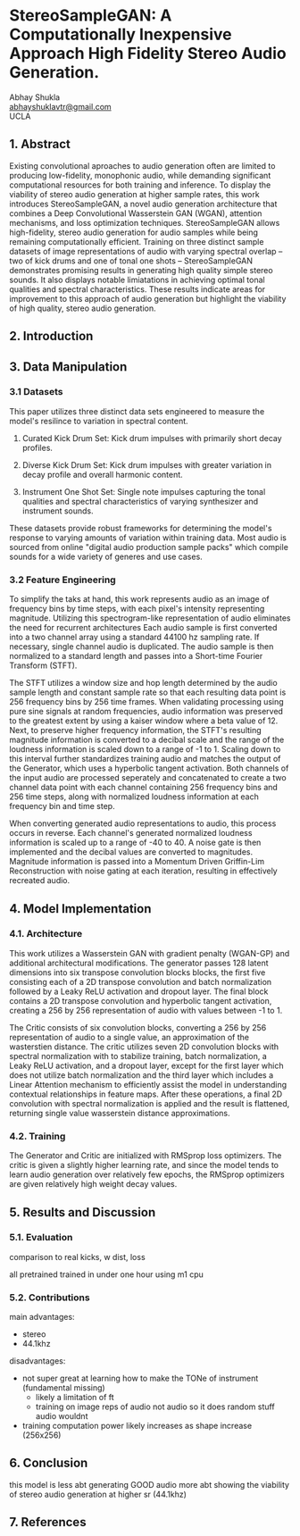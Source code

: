 # StereoSampleGAN: A Computationally Inexpensive Approach High Fidelity Stereo Audio Generation.

Abhay Shukla\
abhayshuklavtr@gmail.com\
UCLA

## 1. Abstract

Existing convolutional aproaches to audio generation often are limited to producing low-fidelity, monophonic audio, while demanding significant computational resources for both training and inference. To display the viability of stereo audio generation at higher sample rates, this work introduces StereoSampleGAN, a novel audio generation architecture that combines a Deep Convolutional Wasserstein GAN (WGAN), attention mechanisms, and loss optimization techniques. StereoSampleGAN allows high-fidelity, stereo audio generation for audio samples while being remaining computationally efficient. Training on three distinct sample datasets of image representations of audio with varying spectral overlap – two of kick drums and one of tonal one shots – StereoSampleGAN demonstrates promising results in generating high quality simple stereo sounds. It also displays notable limiatations in achieving optimal tonal qualities and spectral characteristics. These results indicate areas for improvement to this approach of audio generation but highlight the viability of high quality, stereo audio generation.

## 2. Introduction

## 3. Data Manipulation

### 3.1 Datasets

This paper utilizes three distinct data sets engineered to measure the model's resilince to variation in spectral content.

1. Curated Kick Drum Set: Kick drum impulses with primarily short decay profiles.

2. Diverse Kick Drum Set: Kick drum impulses with greater variation in decay profile and overall harmonic content.

3. Instrument One Shot Set: Single note impulses capturing the tonal qualities and spectral characteristics of varying synthesizer and instrument sounds.

These datasets provide robust frameworks for determining the model's response to varying amounts of variation within training data. Most audio is sourced from online "digital audio production sample packs" which compile sounds for a wide variety of generes and use cases.

### 3.2 Feature Engineering

To simplify the taks at hand, this work represents audio as an image of frequency bins by time steps, with each pixel's intensity representing magnitude. Utilizing this spectrogram-like representation of audio eliminates the need for recurrent architectures Each audio sample is first converted into a two channel array using a standard 44100 hz sampling rate. If necessary, single channel audio is duplicated. The audio sample is then normalized to a standard length and passes into a Short-time Fourier Transform (STFT).

The STFT utilizes a window size and hop length determined by the audio sample length and constant sample rate so that each resulting data point is 256 frequency bins by 256 time frames. When validating processing using pure sine signals at random frequencies, audio information was preserved to the greatest extent by using a kaiser window where a beta value of 12. Next, to preserve higher frequency information, the STFT's resulting magnitude information is converted to a decibal scale and the range of the loudness information is scaled down to a range of -1 to 1. Scaling down to this interval further standardizes training audio and matches the output of the Generator, which uses a hyperbolic tangent activation. Both channels of the input audio are processed seperately and concatenated to create a two channel data point with each channel containing 256 frequency bins and 256 time steps, along with normalized loudness information at each frequency bin and time step.

When converting generated audio representations to audio, this process occurs in reverse. Each channel's generated normalized loudness information is scaled up to a range of -40 to 40. A noise gate is then implemented and the decibal values are converted to magnitudes. Magnitude information is passed into a Momentum Driven Griffin-Lim Reconstruction with noise gating at each iteration, resulting in effectively recreated audio.

## 4. Model Implementation

### 4.1. Architecture

This work utilizes a Wasserstein GAN with gradient penalty (WGAN-GP) and additional architectural modifications. The generator passes 128 latent dimensions into six transpose convolution blocks blocks, the first five consisting each of a 2D transpose convolution and batch normalization followed by a Leaky ReLU activation and dropout layer. The final block contains a 2D transpose convolution and hyperbolic tangent activation, creating a 256 by 256 representation of audio with values between -1 to 1.

The Critic consists of six convolution blocks, converting a 256 by 256 representation of audio to a single value, an approximation of the wasterstien distance. The critic utilizes seven 2D convolution blocks with spectral normalization with to stabilize training, batch normalization, a Leaky ReLU activation, and a dropout layer, except for the first layer which does not utilize batch normalization and the third layer which includes a Linear Attention mechanism to efficiently assist the model in understanding contextual relationships in feature maps. After these operations, a final 2D convolution with spectral normalization is applied and the result is flattened, returning single value wasserstein distance approximations.

### 4.2. Training

The Generator and Critic are initialized with RMSprop loss optimizers. The critic is given a slightly higher learning rate, and since the model tends to learn audio generation over relatively few epochs, the RMSprop optimizers are given relatively high weight decay values.

## 5. Results and Discussion

### 5.1. Evaluation

comparison to real kicks, w dist, loss

all pretrained trained in under one hour using m1 cpu

### 5.2. Contributions

main advantages:

- stereo
- 44.1khz

disadvantages:

- not super great at learning how to make the TONe of instrument (fundamental missing)
  - likely a limitation of ft
  - training on image reps of audio not audio so it does random stuff audio wouldnt
- training computation power likely increases as shape increase (256x256)

## 6. Conclusion

this model is less abt generating GOOD audio more abt showing the viability of stereo audio generation at higher sr (44.1khz)

## 7. References
